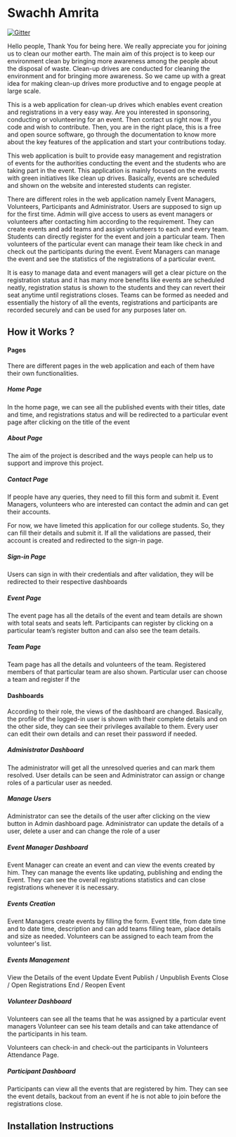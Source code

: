 # Swachh Amrita
[![Gitter](https://badges.gitter.im/Swacch-Amrita/community.svg)](https://gitter.im/Swacch-Amrita/community?utm_source=badge&utm_medium=badge&utm_campaign=pr-badge)

Hello people, Thank You for being here. We really appreciate you for joining us to clean our mother earth. The main aim of this project is to keep our environment clean by bringing more awareness among the people about the disposal of waste. Clean-up drives are conducted for cleaning the environment and for bringing more awareness. So we came up with a great idea for making clean-up drives more productive and to engage people at large scale.

This is a web application for clean-up drives which enables event creation and registrations in a very easy way. Are you interested in sponsoring, conducting or volunteering for an event. Then contact us right now. If you code and wish to contribute. Then, you are in the right place, this is a free and open source software, go through the documentation to know more about the key features of the application and start your contributions today.

This web application is built to provide easy management and registration of events for the authorities conducting the event and the students who are taking part in the event. This application is mainly focused on the events with green initiatives like clean up drives. Basically, events are scheduled and shown on the website and interested students can register.

There are different roles in the web application namely Event Managers, Volunteers, Participants and Administrator. Users are supposed to sign up for the first time. Admin will give access to users as event managers or volunteers after contacting him according to the requirement. They can create events and add teams and assign volunteers to each and every team. Students can directly register for the event and join a particular team. Then volunteers of the particular event can manage their team like check in and check out the participants during the event. Event Managers can manage the event and see the statistics of the registrations of a particular event. 

It is easy to manage data and event managers will get a clear picture on the registration status and it has many more benefits like events are scheduled neatly, registration status is shown to the students and they can revert their seat anytime until registrations closes. Teams can be formed as needed and essentially the history of all the events, registrations and participants are recorded securely and can be used for any purposes later on. 

## How it Works ?

#### Pages
There are different pages in the web application and each of them have their own functionalities.

##### Home Page
In the home page, we can see all the published events with their titles, date and time, and registrations status and will be redirected to a particular event page after clicking on the title of the event

##### About Page
The aim of the project is described and the ways people can help us to support and improve this project.

##### Contact Page
If people have any queries, they need to fill this form and submit it. Event Managers, volunteers who are interested can contact the admin and can get their accounts.

For now, we have limeted this application for our college students. So, they can fill their details and submit it. If all the validations are passed, their account is created and redirected to the sign-in page.

##### Sign-in Page
Users can sign in with their credentials and after validation, they will be redirected to their respective dashboards

##### Event Page
The event page has all the details of the event and team details are shown with total seats and seats left. Participants can register by clicking on a particular team’s register button and can also see the team details.

##### Team Page
Team page has all the details and volunteers of the team. Registered members of that particular team are also shown. Particular user can choose a team and register if the 

#### Dashboards
According to their role, the views of the dashboard are changed. Basically, the profile of the logged-in user is shown with their complete details and on the other side, they can see their privileges available to them. Every user can edit their own details and can reset their password if needed.

##### Administrator Dashboard
The administrator will get all the unresolved queries and can mark them resolved. User details can be seen and Administrator can assign or change roles of a particular user as needed.

##### Manage Users
Administrator can see the details of the user after clicking on the view button in Admin dashboard page. Administrator can update the details of a user, delete a user and can change the role of a user 

##### Event Manager Dashboard
Event Manager can create an event and can view the events created by him. They can manage the events like updating, publishing and ending the Event. They can see the overall registrations statistics and can close registrations whenever it is necessary.

##### Events Creation
Event Managers create events by filling the form. Event title, from date time and to date time, description and can add teams filling team, place details and size as needed. Volunteers can be assigned to each team from the volunteer's list.

##### Events Management
View the Details of the event
Update Event
Publish / Unpublish Events
Close / Open Registrations
End / Reopen Event

##### Volunteer Dashboard
Volunteers can see all the teams that he was assigned by a particular event managers Volunteer can see his team details and can take attendance of the participants in his team.

Volunteers can check-in and check-out the participants in Volunteers Attendance Page.

##### Participant Dashboard
Participants can view all the events that are registered by him. They can see the event details, backout from an event if he is not able to join before the registrations close.

## Installation Instructions
